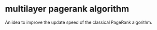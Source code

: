 # multilayer pagerank algorithm
 An idea to improve the update speed of the classical PageRank algorithm.
